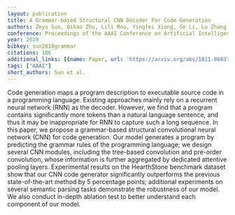 ```yaml
---
layout: publication
title: A Grammar-based Structural CNN Decoder For Code Generation
authors: Zeyu Sun, Qihao Zhu, Lili Mou, Yingfei Xiong, Ge Li, Lu Zhang
conference: Proceedings of the AAAI Conference on Artificial Intelligence
year: 2019
bibkey: sun2018grammar
citations: 106
additional_links: [{name: Paper, url: 'https://arxiv.org/abs/1811.06837'}]
tags: ["AAAI"]
short_authors: Sun et al.
---
```

Code generation maps a program description to executable source code in a
programming language. Existing approaches mainly rely on a recurrent neural
network (RNN) as the decoder. However, we find that a program contains
significantly more tokens than a natural language sentence, and thus it may be
inappropriate for RNN to capture such a long sequence. In this paper, we
propose a grammar-based structural convolutional neural network (CNN) for code
generation. Our model generates a program by predicting the grammar rules of
the programming language; we design several CNN modules, including the
tree-based convolution and pre-order convolution, whose information is further
aggregated by dedicated attentive pooling layers. Experimental results on the
HearthStone benchmark dataset show that our CNN code generator significantly
outperforms the previous state-of-the-art method by 5 percentage points;
additional experiments on several semantic parsing tasks demonstrate the
robustness of our model. We also conduct in-depth ablation test to better
understand each component of our model.